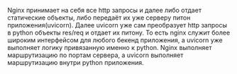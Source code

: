 Nginx принимает на себя все http запросы и далее либо отдает статические объекты, либо передаёт их уже серверу питон приложения(uvicorn). Далее uvicorn уже сам преобразует http запросы в python объекты res/req и отдает их питону. То есть nginx служит более широким интерфейсом для любого бекенд приложения, а uvicorn уже выполняет логику привязанную именно к python. 
Nginx выполняет маршрутизацию по портам сервера, а uvicorn выполняет маршрутизацию внутри python приложения.